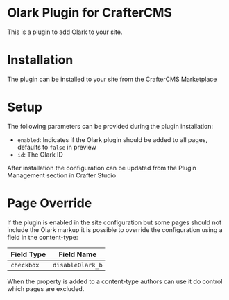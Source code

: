 # Olark Plugin for CrafterCMS

This is a plugin to add Olark to your site.

# Installation

The plugin can be installed to your site from the CrafterCMS Marketplace

# Setup

The following parameters can be provided during the plugin installation:

- `enabled`: Indicates if the Olark plugin should be added to all pages, defaults to `false` in preview
- `id`: The Olark ID

After installation the configuration can be updated from the Plugin Management section in Crafter Studio

# Page Override

If the plugin is enabled in the site configuration but some pages should not include the Olark markup it is possible
to override the configuration using a field in the content-type:

| Field Type |  Field Name        |
|------------|--------------------|
| `checkbox` | `disableOlark_b`   |

When the property is added to a content-type authors can use it do control which pages are excluded.
